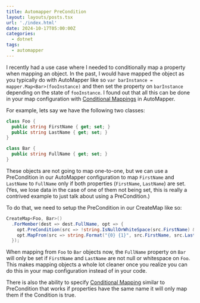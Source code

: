 ```yaml
---
title: Automapper PreCondition
layout: layouts/posts.tsx
url: './index.html'
date: 2024-10-17T05:00:00Z
categories:
  - dotnet
tags:
  - automapper
---
```

I recently had a use case where I needed to conditionally map a property when mapping an object.  In the past, I would have mapped the object as you typically do with AutoMapper like so `var barInstance = mapper.Map<Bar>(fooInstance)` and then set the property on `barInstance` depending on the state of `fooInstance`.  I found out that all this can be done in your map configuration with [Conditional Mappings](https://docs.automapper.org/en/stable/Conditional-mapping.html) in AutoMapper.

For example, lets say we have the following two classes:
```csharp
class Foo {
  public string FirstName { get; set; }
  public string LastName { get; set; }
}

class Bar {
  public string FullName { get; set; }
}
```
These objects are not going to map one-to-one, but we can use a PreCondition in our AutoMapper configuration to map `FirstName` and `LastName` to `FullName` only if both properties (`FirstName`, `LastName`) are set. (Yes, we lose data in the case of one of them not being set, this is really a contrived example to just talk about using a PreCondition.)

To do that, we need to setup the PreCondition in our CreateMap like so:
```csharp
CreateMap<Foo, Bar>()
  .ForMember(dest => dest.FullName, opt => {
    opt.PreCondition(src => !string.IsNullOrWhiteSpace(src.FirstName) && !string.IsNullOrWhiteSpace(src.LastName));
    opt.MapFrom(src => string.Format("{0} {1}", src.FirstName, src.LastName));
  });
```

When mapping from `Foo` to `Bar` objects now, the `FullName` property on `Bar` will only be set if `FirstName` and `LastName` are not null or whitespace on `Foo`.  This makes mapping objects a whole lot cleaner once you realize you can do this in your map configuration instead of in your code.

There is also the ability to specify [Conditional Mapping](https://docs.automapper.org/en/stable/Conditional-mapping.html#conditional-mapping) similar to PreCondition that works if properties have the same name it will only map them if the Condition is true.